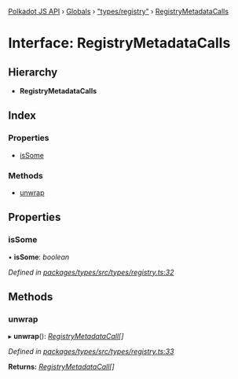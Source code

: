 [Polkadot JS API](../README.md) › [Globals](../globals.md) › ["types/registry"](../modules/_types_registry_.md) › [RegistryMetadataCalls](_types_registry_.registrymetadatacalls.md)

# Interface: RegistryMetadataCalls

## Hierarchy

* **RegistryMetadataCalls**

## Index

### Properties

* [isSome](_types_registry_.registrymetadatacalls.md#issome)

### Methods

* [unwrap](_types_registry_.registrymetadatacalls.md#unwrap)

## Properties

###  isSome

• **isSome**: *boolean*

*Defined in [packages/types/src/types/registry.ts:32](https://github.com/polkadot-js/api/blob/6e535b0502/packages/types/src/types/registry.ts#L32)*

## Methods

###  unwrap

▸ **unwrap**(): *[RegistryMetadataCall](_types_registry_.registrymetadatacall.md)[]*

*Defined in [packages/types/src/types/registry.ts:33](https://github.com/polkadot-js/api/blob/6e535b0502/packages/types/src/types/registry.ts#L33)*

**Returns:** *[RegistryMetadataCall](_types_registry_.registrymetadatacall.md)[]*
